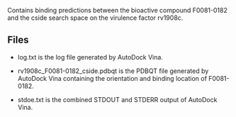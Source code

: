 Contains binding predictions between the bioactive compound F0081-0182 and the cside search space on the virulence factor rv1908c.

## Files

- log.txt is the log file generated by AutoDock Vina.

- rv1908c_F0081-0182_cside.pdbqt is the PDBQT file generated by AutoDock Vina containing the orientation and binding location of F0081-0182.

- stdoe.txt is the combined STDOUT and STDERR output of AutoDock Vina.

